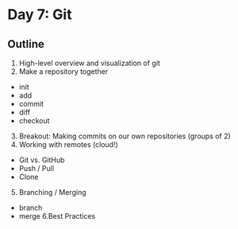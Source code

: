 # Day 7: Git

## Outline

1. High-level overview and visualization of git
2. Make a repository together
  * init
  * add
  * commit
  * diff
  * checkout   
3. Breakout: Making commits on our own repositories (groups of 2)
4. Working with remotes (cloud!)
  * Git vs. GitHub
  * Push / Pull
  * Clone
5. Branching / Merging
  * branch
  * merge
6.Best Practices